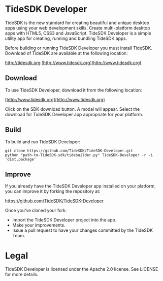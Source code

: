 # TideSDK Developer

TideSDK is the new standard for creating beautiful and unique desktop apps using your web development skills. Create multi-platform desktop apps with HTML5, CSS3 and JavaScript. TideSDK Developer is a simple utility app for creating, running and bundling TideSDK apps.

Before building or running TideSDK Developer you must install TideSDK. Download of TideSDK are available at the following location:

http://tidesdk.org
[http://www.tidesdk.org](http://www.tidesdk.org)

## Download

To use TideSDK Developer, download it from the following location:

[http://www.tidesdk.org](http://www.tidesdk.org)

Click on the SDK download button. A modal will appear. Select the download for TideSDK Developer app appropriate for your platform.

## Build

To build and run TideSDK Developer:

```
git clone https://github.com/TideSDK/TideSDK-Developer.git
python "path-to-TideSDK-sdk/tidebuilder.py" TideSDK-Developer -r -i 'dist,package'
```

## Improve

If you already have the TideSDK Developer app installed on your platform, you can improve it by forking the repository at:

https://github.com/TideSDK/TideSDK-Developer

Once you've cloned your fork:

* Import the TideSDK Developer project into the app.
* Make your improvements.
* Issue a pull request to have your changes committed by the TideSDK Team.

# Legal
TideSDK Developer is licensed under the Apache 2.0 license. See LICENSE for more details.
